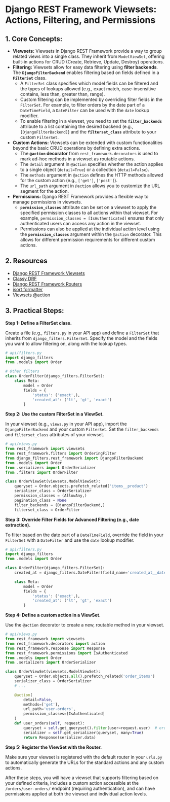 # Django REST Framework Viewsets: Actions, Filtering, and Permissions

## 1. Core Concepts:

- **Viewsets:** Viewsets in Django REST Framework provide a way to group related views into a single class. They inherit from `ModelViewSet`, offering built-in actions for CRUD (Create, Retrieve, Update, Destroy) operations.
- **Filtering:** Viewsets allow for easy data filtering using **filter backends**. The **`DjangoFilterBackend`** enables filtering based on fields defined in a **`FilterSet`** class.
  - A `FilterSet` class specifies which model fields can be filtered and the types of lookups allowed (e.g., exact match, case-insensitive contains, less than, greater than, range).
  - Custom filtering can be implemented by overriding filter fields in the `FilterSet`. For example, to filter orders by the date part of a `DateTimeField`, a `DateFilter` can be used with the `date` lookup modifier.
  - To enable filtering in a viewset, you need to set the **`filter_backends`** attribute to a list containing the desired backend (e.g., `[DjangoFilterBackend]`) and the **`filterset_class`** attribute to your custom `FilterSet`.
- **Custom Actions:** Viewsets can be extended with custom functionalities beyond the basic CRUD operations by defining extra actions.
  - The **`@action` decorator** from `rest_framework.decorators` is used to mark ad-hoc methods in a viewset as routable actions.
  - The `detail` argument in `@action` specifies whether the action applies to a single object (`detail=True`) or a collection (`detail=False`).
  - The `methods` argument in `@action` defines the HTTP methods allowed for the custom action (e.g., `['get']`, `['post']`).
  - The `url_path` argument in `@action` allows you to customize the URL segment for the action.
- **Permissions:** Django REST Framework provides a flexible way to manage permissions in viewsets.
  - **`permission_classes`** attribute can be set on a viewset to apply the specified permission classes to all actions within that viewset. For example, `permission_classes = [IsAuthenticated]` ensures that only authenticated users can access any action in the viewset.
  - Permissions can also be applied at the individual action level using the **`permission_classes`** argument within the `@action` decorator. This allows for different permission requirements for different custom actions.

## 2. Resources

- [Django REST Framework Viewsets](https://www.django-rest-framework.org/api-guide/viewsets/)
- [Classy DRF](https://www.cdrf.co/)
- [Django REST Framework Routers](https://www.django-rest-framework.org/api-guide/routers/)
- [isort formatter](https://pycqa.github.io/isort/)
- [Viewsets @action](https://www.django-rest-framework.org/api-guide/viewsets/#marking-extra-actions-for-routing)

## 3. Practical Steps:

**Step 1: Define a FilterSet class.**

Create a file (e.g., `filters.py` in your API app) and define a `FilterSet` that inherits from `django_filters.FilterSet`. Specify the model and the fields you want to allow filtering on, along with the lookup types.

```python
# api/filters.py
import django_filters
from .models import Order

# Other filters
class OrderFilter(django_filters.FilterSet):
    class Meta:
        model = Order
        fields = {
            'status': ('exact',),
            'created_at': ('lt', 'gt', 'exact')
        }
```

**Step 2: Use the custom FilterSet in a ViewSet.**

In your viewset (e.g., `views.py` in your API app), import the `DjangoFilterBackend` and your custom `FilterSet`. Set the `filter_backends` and `filterset_class` attributes of your viewset.

```python
# api/views.py
from rest_framework import viewsets
from rest_framework.filters import OrderingFilter
from django_filters.rest_framework import DjangoFilterBackend
from .models import Order
from .serializers import OrderSerializer
from .filters import OrderFilter

class OrderViewSet(viewsets.ModelViewSet):
    queryset = Order.objects.prefetch_related('items__product')
    serializer_class = OrderSerializer
    permission_classes = (AllowAny,)
    pagination_class = None
    filter_backends = (DjangoFilterBackend,)
    filterset_class = OrderFilter
```

**Step 3: Override Filter Fields for Advanced Filtering (e.g., date extraction).**

To filter based on the date part of a `DateTimeField`, override the field in your `FilterSet` with a `DateFilter` and use the `date` lookup modifier.

```python
# api/filters.py
import django_filters
from .models import Order

class OrderFilter(django_filters.FilterSet):
    created_at = django_filters.DateFilter(field_name='created_at__date')

    class Meta:
        model = Order
        fields = {
            'status': ('exact',),
            'created_at': ('lt', 'gt', 'exact')
        }
```

**Step 4: Define a custom action in a ViewSet.**

Use the `@action` decorator to create a new, routable method in your viewset.

```python
# api/views.py
from rest_framework import viewsets
from rest_framework.decorators import action
from rest_framework.response import Response
from rest_framework.permissions import IsAuthenticated
from .models import Order
from .serializers import OrderSerializer

class OrderViewSet(viewsets.ModelViewSet):
    queryset = Order.objects.all().prefetch_related('order_items')
    serializer_class = OrderSerializer
    # ...

    @action(
        detail=False,
        methods=['get'],
        url_path='user-orders',
        permission_classes=[IsAuthenticated]
    )
    def user_orders(self, request):
        queryset = self.get_queryset().filter(user=request.user)  # orders
        serializer = self.get_serializer(queryset, many=True)
        return Response(serializer.data)
```

**Step 5: Register the ViewSet with the Router.**

Make sure your viewset is registered with the default router in your `urls.py` to automatically generate the URLs for the standard actions and any custom actions.

After these steps, you will have a viewset that supports filtering based on your defined criteria, includes a custom action accessible at the `/orders/user-orders/` endpoint (requiring authentication), and can have permissions applied at both the viewset and individual action levels.
